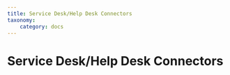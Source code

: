 ```yaml
---
title: Service Desk/Help Desk Connectors
taxonomy:
    category: docs
---
```




# Service Desk/Help Desk Connectors
